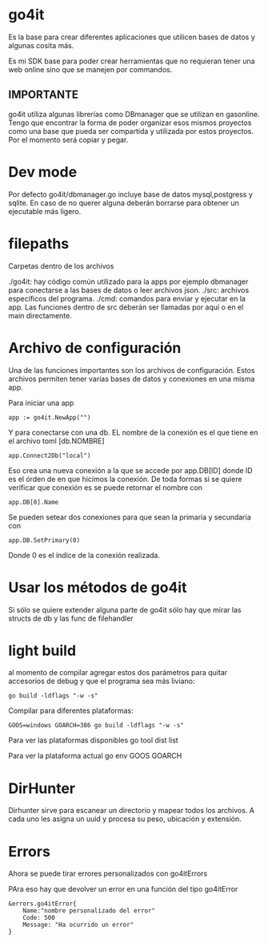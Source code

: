 # go4it

Es la base para crear diferentes aplicaciones que utilicen bases de datos y algunas cosita más.

Es mi SDK base para poder crear herramientas que no requieran tener una web online sino que se manejen por commandos.

## IMPORTANTE

go4it utiliza algunas librerías como DBmanager que se utilizan en gasonline. Tengo que encontrar la forma de poder organizar esos mismos proyectos como una base que pueda ser compartida y utilizada por estos proyectos. Por el momento será copiar y pegar.

# Dev mode

Por defecto go4it/dbmanager.go incluye base de datos mysql,postgress y sqlite. En caso de no querer alguna deberán borrarse para obtener un ejecutable más ligero.

# filepaths

Carpetas dentro de los archivos

./go4it: hay código común utilizado para la apps por ejemplo dbmanager para conectarse a las bases de datos o leer archivos json.
./src: archivos específicos del programa.
./cmd: comandos para enviar y ejecutar en la app. Las funciones dentro de src deberán ser llamadas por aquí o en el main directamente.

# Archivo de configuración

Una de las funciones importantes son los archivos de configuración. Estos archivos permiten tener varias bases de datos y conexiones en una misma app.

Para iniciar una app

    app := go4it.NewApp("")

Y para conectarse con una db. EL nombre de la conexión es el que tiene en el archivo toml [db.NOMBRE]

    app.Connect2Db("local")

Eso crea una nueva conexión a la que se accede por app.DB[ID] donde ID es el órden de en que hicimos la conexión. De toda formas si se quiere verificar que conexión es se puede retornar el nombre con

    app.DB[0].Name

Se pueden setear dos conexiones para que sean la primaria y secundaria con

    app.DB.SetPrimary(0)

Donde 0 es el índice de la conexión realizada.


# Usar los métodos de go4it

Si sólo se quiere extender alguna parte de go4it sólo hay que mirar las structs de db y las func de filehandler

# light build

al momento de compilar agregar estos dos parámetros para quitar accesorios de debug y que el programa sea más liviano:

    go build -ldflags "-w -s"

Compilar para diferentes plataformas:

    GOOS=windows GOARCH=386 go build -ldflags "-w -s"

Para ver las plataformas disponibles
    go tool dist list

Para ver la plataforma actual
    go env GOOS GOARCH

# DirHunter

Dirhunter sirve para escanear un directorio y mapear todos los archivos. A cada uno les asigna un uuid y procesa su peso, ubicación y extensión.

# Errors

Ahora se puede tirar errores personalizados con go4itErrors

PAra eso hay que devolver un error en una función del tipo go4itError

    &errors.go4itError{
        Name:"nombre personalizado del error"
        Code: 500
        Message: "Ha ocurrido un error"
    }
